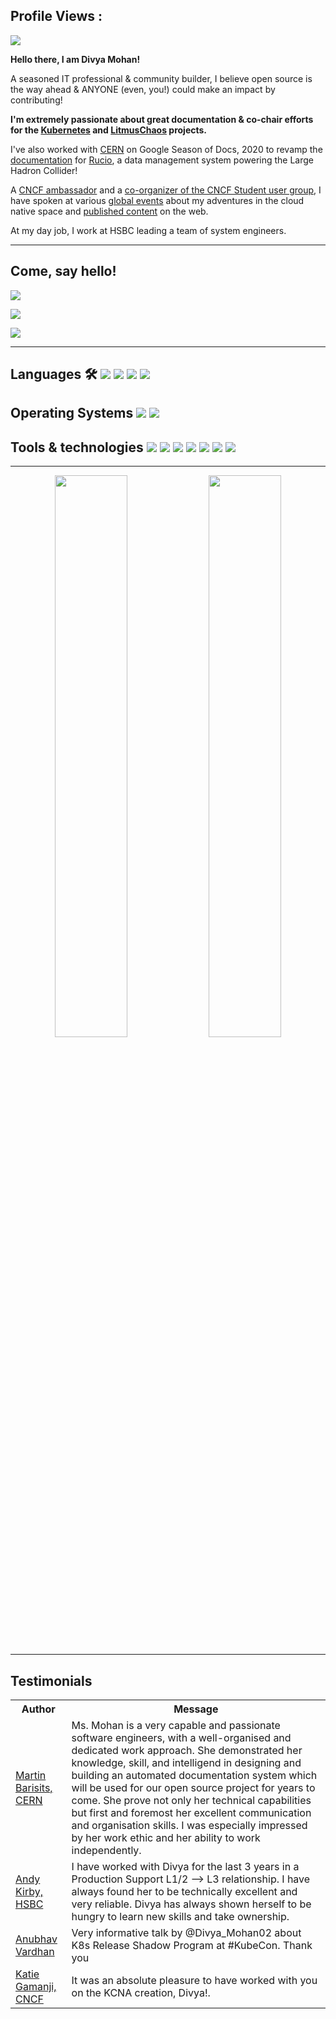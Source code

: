  ## Profile Views :
  <img src="https://profile-counter.glitch.me/divya-mohan0209/count.svg" />
  
<p><b> Hello there, I am Divya Mohan!</b></p>  

<p>A seasoned IT professional & community builder, I believe open source is the way ahead & ANYONE (even, you!) could make an impact by contributing!</p>

<p><b>I'm extremely passionate about great documentation & co-chair efforts for the <a href=https://github.com/kubernetes/community/tree/master/sig-docs#chairs> Kubernetes</a> and <a href="https://github.com/orgs/litmuschaos/teams/sig-documentation/members">LitmusChaos</a> projects.</a></b></p>

<p>I've also worked with <a href="https://home.cern/">CERN</a> on Google Season of Docs, 2020 to revamp the <a href="http://rucio.cern.ch/documentation/">documentation</a> for <a href="https://rucio.cern.ch/">Rucio</a>, a data management system powering the Large Hadron Collider! </a></p>

<p>A <a href="https://www.cncf.io/people/ambassadors/">CNCF ambassador</a> and a <a href="https://community.cncf.io/cloud-native-students/">co-organizer of the CNCF Student user group</a>, I have spoken at various <a href="https://github.com/divya-mohan0209/talks">global events</a> about my adventures in the cloud native space and <a href="https://github.com/divya-mohan0209/published-content">published content</a> on the web.</p>

<p>At my day job, I work at HSBC leading a team of system engineers.</p>

---
## Come, say hello! 

<p>
  <a href="http://twitter.com/Divya_Mohan02">
    <img src="https://img.shields.io/twitter/follow/Divya_Mohan02?label=Twitter&logo=twitter&style=for-the-badge&color=blue" />
  </a>
</p>

<p>
  <a href="http://linkedin.com/in/divya-mohan0209">
    <img src="https://img.shields.io/badge/follow/divya-mohan0209?label=LinkedIn&logo=twitter&style=for-the-badge&color=blue" />
  </a>
</p>

<p>
 <a href="mailto:divya.mohan0209@gmail.com">
  <img src="https://img.shields.io/badge/divya.mohan0209@gmail.com-%23D14836.svg?&style=for-the-badge&logo=gmail&logoColor=white">
 </a>
</p>

---

<h2> Languages 🛠
<img src="https://img.shields.io/badge/python%20-%2314354C.svg?&style=for-the-badge&logo=python&logoColor=white"> 
<img src="https://img.shields.io/badge/javascript%20-%23323330.svg?&style=for-the-badge&logo=javascript&logoColor=%23F7DF1E"> 
<img src="https://img.shields.io/badge/html5%20-%23E34F26.svg?&style=for-the-badge&logo=html5&logoColor=white">  
<img src="https://img.shields.io/badge/css3%20-%231572B6.svg?&style=for-the-badge&logo=css3&logoColor=white">  

</h2>

<h2> Operating Systems
<img src="https://img.shields.io/badge/linux%20-%2314354C.svg?&style=for-the-badge&logo=linux&logoColor=white"> 
<img src="https://img.shields.io/badge/windows%20-%2314354C.svg?&style=for-the-badge&logo=windows&logoColor=white"> 

</h2>

<h2> Tools & technologies
<img src="https://img.shields.io/badge/kubernetes%20-%2314354C.svg?&style=for-the-badge&logo=kubernetes&logoColor=blue"> 
<img src="https://img.shields.io/badge/docusaurus%20-%2314354C.svg?&style=for-the-badge&logo=docusaurus&logoColor=white"> 
<img src="https://img.shields.io/badge/sphinx%20-%2314354C.svg?&style=for-the-badge&logo=sphinx&logoColor=white"> 
<img src="https://img.shields.io/badge/git%20-%23F05033.svg?&style=for-the-badge&logo=git&logoColor=white"/> 
<img src="https://img.shields.io/badge/ibm-websphere%20-%2314354C.svg?&style=for-the-badge&logo=ibm-websphere&logoColor=white">
<img src="https://img.shields.io/badge/oracle-weblogic%20-%2314354C.svg?&style=for-the-badge&logo=oracle-weblogic&logoColor=white">
<img src="https://img.shields.io/badge/apache%20-%2314354C.svg?&style=for-the-badge&logo=apache&logoColor=white">

 </h2>

---

<p align="center">
  <img width="48%" src="https://github-readme-stats.vercel.app/api?username=divya-mohan0209&show_icons=true&theme=tokyonight" />
  <img width="48%" src="https://github-readme-streak-stats.herokuapp.com/?user=divya-mohan0209&theme=tokyonight" />
</p>

---

<h2>Testimonials</h2>

<table>
  <tr>
    <th>Author</th>
    <th>Message</th>
  </tr>
  <tr>
    <td><a target="_blank" href="https://github.com/bari12">Martin Barisits, CERN</a></td>
    <td>Ms. Mohan is a very capable and passionate software engineers, with a well-organised and dedicated work approach. She demonstrated her knowledge, skill, and intelligend in designing and building an automated documentation system which will be used for our open source project for years to come. She prove not only her technical capabilities but first and foremost her excellent communication and organisation skills. I was especially impressed by her work ethic and her ability to work independently.</td>
  </tr>
  <tr>
    <td><a target="_blank" href="https://www.linkedin.com/in/andy-kirby-1a1294146/">Andy Kirby, HSBC</a></td>
    <td>I have worked with Divya for the last 3 years in a Production Support L1/2 --> L3 relationship. I have always found her to be technically excellent and very reliable. Divya has always shown herself to be hungry to learn new skills and take ownership.</td>
  </tr>
  <tr>
    <td><a target="_blank" href="https://twitter.com/anubha_v_ardhan/status/1448772881274400777?s=20">Anubhav Vardhan</a></td>
    <td>Very informative talk by @Divya_Mohan02 about K8s Release Shadow Program at #KubeCon. Thank you</td>
  </tr>
  <tr>
    <td><a target="_blank" href="https://twitter.com/k_gamanji/status/1448332202463350791">Katie Gamanji, CNCF</a></td>
    <td>It was an absolute pleasure to have worked with you on the KCNA creation, Divya!.</td>
  </tr>
</table>
